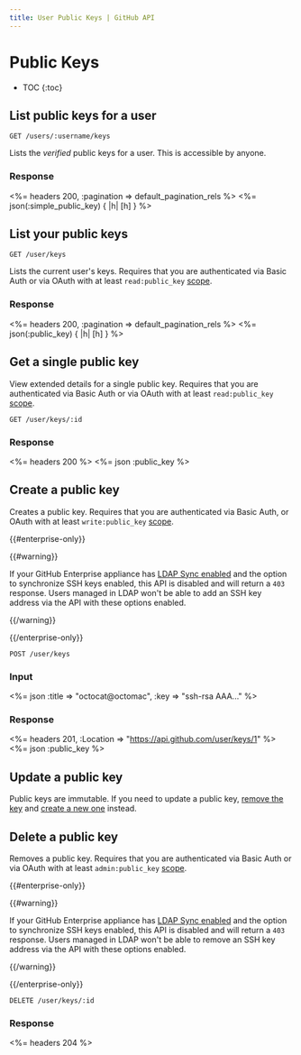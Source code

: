 ```yaml
---
title: User Public Keys | GitHub API
---
```


# Public Keys

* TOC
{:toc}

## List public keys for a user

    GET /users/:username/keys

Lists the _verified_ public keys for a user.  This is accessible by anyone.

### Response

<%= headers 200, :pagination => default_pagination_rels %>
<%= json(:simple_public_key) { |h| [h] } %>


## List your public keys

    GET /user/keys

Lists the current user's keys. Requires that you are authenticated via
Basic Auth or via OAuth with at least `read:public_key`
[scope](/v3/oauth/#scopes).

### Response

<%= headers 200, :pagination => default_pagination_rels %>
<%= json(:public_key) { |h| [h] } %>

## Get a single public key

View extended details for a single public key. Requires that you are
authenticated via Basic Auth or via OAuth with at least `read:public_key`
[scope](/v3/oauth/#scopes).

    GET /user/keys/:id

### Response

<%= headers 200 %>
<%= json :public_key %>

## Create a public key

Creates a public key. Requires that you are authenticated via Basic Auth,
or OAuth with at least `write:public_key` [scope](/v3/oauth/#scopes).

{{#enterprise-only}}

{{#warning}}

If your GitHub Enterprise appliance has [LDAP Sync enabled](https://help.github.com/enterprise/admin/guides/user-management/using-ldap) and the option to synchronize SSH keys enabled, this API is disabled and will return a `403` response. Users managed in LDAP won't be able to add an SSH key address via the API with these options enabled.

{{/warning}}

{{/enterprise-only}}

    POST /user/keys

### Input

<%= json :title => "octocat@octomac", :key => "ssh-rsa AAA..." %>

### Response

<%= headers 201, :Location => "https://api.github.com/user/keys/1" %>
<%= json :public_key %>

## Update a public key

Public keys are immutable. If you need to update a public key, [remove the
key](#delete-a-public-key) and [create a new one](#create-a-public-key)
instead.

## Delete a public key

Removes a public key. Requires that you are authenticated via Basic Auth
or via OAuth with at least `admin:public_key` [scope](/v3/oauth/#scopes).

{{#enterprise-only}}

{{#warning}}

If your GitHub Enterprise appliance has [LDAP Sync enabled](https://help.github.com/enterprise/admin/guides/user-management/using-ldap) and the option to synchronize SSH keys enabled, this API is disabled and will return a `403` response. Users managed in LDAP won't be able to remove an SSH key address via the API with these options enabled.

{{/warning}}

{{/enterprise-only}}

    DELETE /user/keys/:id

### Response

<%= headers 204 %>
